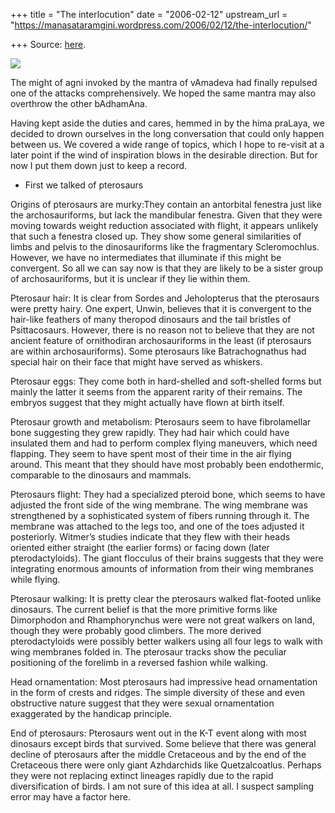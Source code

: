 +++
title = "The interlocution"
date = "2006-02-12"
upstream_url = "https://manasataramgini.wordpress.com/2006/02/12/the-interlocution/"

+++
Source: [here](https://manasataramgini.wordpress.com/2006/02/12/the-interlocution/).



[![](https://i2.wp.com/photos1.blogger.com/blogger/2010/410/320/Pterosaur.jpg)](http://photos1.blogger.com/blogger/2010/410/1600/Pterosaur.jpg)

The might of agni invoked by the mantra of vAmadeva had finally repulsed
one of the attacks comprehensively. We hoped the same mantra may also
overthrow the other bAdhamAna.

Having kept aside the duties and cares, hemmed in by the hima praLaya,
we decided to drown ourselves in the long conversation that could only
happen between us. We covered a wide range of topics, which I hope to
re-visit at a later point if the wind of inspiration blows in the
desirable direction. But for now I put them down just to keep a record.

-   First we talked of pterosaurs

Origins of pterosaurs are murky:They contain an antorbital fenestra just
like the archosauriforms, but lack the mandibular fenestra. Given that
they were moving towards weight reduction associated with flight, it
appears unlikely that such a fenestra closed up. They show some general
similarities of limbs and pelvis to the dinosauriforms like the
fragmentary Scleromochlus. However, we have no intermediates that
illuminate if this might be convergent. So all we can say now is that
they are likely to be a sister group of archosauriforms, but it is
unclear if they lie within them.

Pterosaur hair: It is clear from Sordes and Jeholopterus that the
pterosaurs were pretty hairy. One expert, Unwin, believes that it is
convergent to the hair-like feathers of many theropod dinosaurs and the
tail bristles of Psittacosaurs. However, there is no reason not to
believe that they are not ancient feature of ornithodiran
archosauriforms in the least (if pterosaurs are within archosauriforms).
Some pterosaurs like Batrachognathus had special hair on their face that
might have served as whiskers.

Pterosaur eggs: They come both in hard-shelled and soft-shelled forms
but mainly the latter it seems from the apparent rarity of their
remains. The embryos suggest that they might actually have flown at
birth itself.

Pterosaur growth and metabolism: Pterosaurs seem to have fibrolamellar
bone suggesting they grew rapidly. They had hair which could have
insulated them and had to perform complex flying maneuvers, which need
flapping. They seem to have spent most of their time in the air flying
around. This meant that they should have most probably been endothermic,
comparable to the dinosaurs and mammals.

Pterosaurs flight: They had a specialized pteroid bone, which seems to
have adjusted the front side of the wing membrane. The wing membrane was
strengthened by a sophisticated system of fibers running through it. The
membrane was attached to the legs too, and one of the toes adjusted it
posteriorly. Witmer’s studies indicate that they flew with their heads
oriented either straight (the earlier forms) or facing down (later
pterodactyloids). The giant flocculus of their brains suggests that they
were integrating enormous amounts of information from their wing
membranes while flying.

Pterosaur walking: It is pretty clear the pterosaurs walked flat-footed
unlike dinosaurs. The current belief is that the more primitive forms
like Dimorphodon and Rhamphorynchus were were not great walkers on land,
though they were probably good climbers. The more derived
pterodactyloids were possibly better walkers using all four legs to walk
with wing membranes folded in. The pterosaur tracks show the peculiar
positioning of the forelimb in a reversed fashion while walking.

Head ornamentation: Most pterosaurs had impressive head ornamentation in
the form of crests and ridges. The simple diversity of these and even
obstructive nature suggest that they were sexual ornamentation
exaggerated by the handicap principle.

End of pterosaurs: Pterosaurs went out in the K-T event along with most
dinosaurs except birds that survived. Some believe that there was
general decline of pterosaurs after the middle Cretaceous and by the end
of the Cretaceous there were only giant Azhdarchids like Quetzalcoatlus.
Perhaps they were not replacing extinct lineages rapidly due to the
rapid diversification of birds. I am not sure of this idea at all. I
suspect sampling error may have a factor here.

